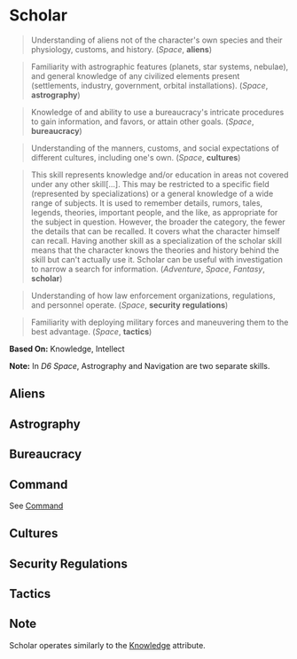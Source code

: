Scholar
=======

> Understanding of aliens not of the character's own species and their physiology, customs, and history. (<cite>Space</cite>, __aliens__)

> Familiarity with astrographic features (planets, star systems, nebulae), and general knowledge of any civilized elements present (settlements, industry, government, orbital installations). (_Space_, __astrography__)

> Knowledge of and ability to use a bureaucracy's intricate procedures to gain information, and favors, or attain other goals. (_Space_, __bureaucracy__)

> Understanding of the manners, customs, and social expectations of different cultures, including one's own. (_Space_, __cultures__)

> This skill represents knowledge and/or education in areas not covered under any other skill[...]. This may be restricted to a specific field (represented by specializations) or a general knowledge of a wide range of subjects. It is used to remember details, rumors, tales, legends, theories, important people, and the like, as appropriate for the subject in question. However, the broader the category, the fewer the details that can be recalled. It covers what the character himself can recall. Having another skill as a specialization of the scholar skill means that the character knows the theories and history behind the skill but can't actually use it. Scholar can be useful with investigation to narrow a search for information. (_Adventure_, _Space_, _Fantasy_, __scholar__)

> Understanding of how law enforcement organizations, regulations, and personnel operate. (_Space_, __security regulations__)

> Familiarity with deploying military forces and maneuvering them to the best advantage. (_Space_, __tactics__)

__Based On:__ <span title='Adventure & Space'>Knowledge</span>, <span title='Fantasy'>Intellect</span>

__Note:__ In _D6 Space_, Astrography and Navigation are two separate skills.

Aliens
------

Astrography
-----------

Bureaucracy
-----------

Command
-------

See [Command](Command.md)

Cultures
--------

Security Regulations
--------------------

Tactics
-------

Note
----

Scholar operates similarly to the [Knowledge](Knowledge.md) attribute.
